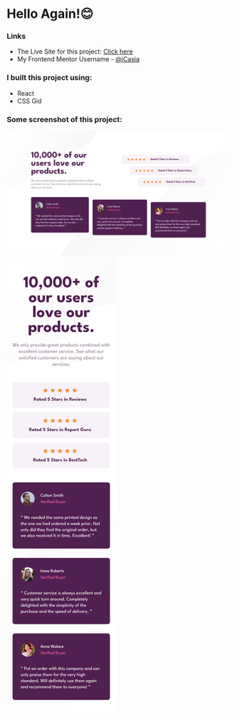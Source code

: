 # Hello Again!😊

### Links

- The Live Site for this project: [Click here](https://jcasia-social-proof-section.netlify.app/)
- My Frontend Mentor Username - [@jCasia](https://www.frontendmentor.io/profile/jCasia)

### I built this project using:

- React
- CSS Gid

### Some screenshot of this project:

![](./src/images/screenshot-desktop.png)
![](./src/images/screenshot-mobile.png)

